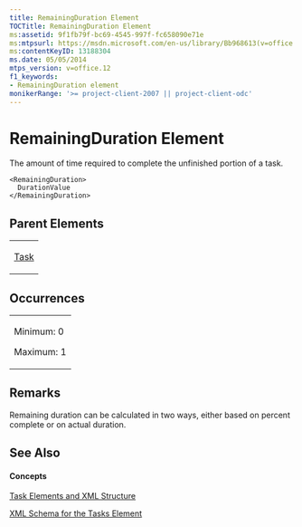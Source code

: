 ```yaml
---
title: RemainingDuration Element
TOCTitle: RemainingDuration Element
ms:assetid: 9f1fb79f-bc69-4545-997f-fc658090e71e
ms:mtpsurl: https://msdn.microsoft.com/en-us/library/Bb968613(v=office.12)
ms:contentKeyID: 13188304
ms.date: 05/05/2014
mtps_version: v=office.12
f1_keywords:
- RemainingDuration element
monikerRange: '>= project-client-2007 || project-client-odc'
---
```


# RemainingDuration Element




The amount of time required to complete the unfinished portion of a task.

    <RemainingDuration>
      DurationValue
    </RemainingDuration>

## Parent Elements

<table>
<colgroup>
<col style="width: 100%" />
</colgroup>
<tbody>
<tr class="odd">
<td><p><a href="bb968487(v=office.12).md">Task</a></p></td>
</tr>
</tbody>
</table>

## Occurrences

<table>
<colgroup>
<col style="width: 100%" />
</colgroup>
<tbody>
<tr class="odd">
<td><p>Minimum: 0</p>
<p>Maximum: 1</p></td>
</tr>
</tbody>
</table>

## Remarks

Remaining duration can be calculated in two ways, either based on percent complete or on actual duration.

## See Also

#### Concepts

[Task Elements and XML Structure](task-elements-and-xml-structure.md)

[XML Schema for the Tasks Element](xml-schema-for-the-tasks-element.md)

